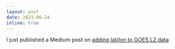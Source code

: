 ```yaml
---
layout: post
date: 2021-06-24
inline: true
---
```


I just published a Medium post on [adding lat/lon to GOES L2 data](https://lsterzinger.medium.com/add-lat-lon-coordinates-to-goes-16-goes-17-l2-data-and-plot-with-cartopy-27f07879157f)